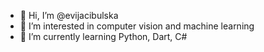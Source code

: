 - 👋 Hi, I’m @evijacibulska
- 👀 I’m interested in computer vision and machine learning 
- 🌱 I’m currently learning Python, Dart, C#

<!---
evijacibulska/evijacibulska is a ✨ special ✨ repository because its `README.md` (this file) appears on your GitHub profile.
You can click the Preview link to take a look at your changes.
--->
